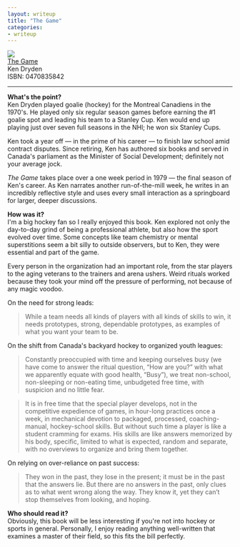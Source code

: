 ```yaml
---
layout: writeup
title: "The Game"
categories:
- writeup
---
```


![]({{site.baseurl}}/static/the-game.jpg)  
[The Game][link]   
Ken Dryden  
ISBN: 0470835842  
    
---

**What's the point?**  
Ken Dryden played goalie (hockey) for the Montreal Canadiens in the 1970's. He played only
six regular season games before earning the #1 goalie spot and leading his team to a
Stanley Cup. Ken would end up playing just over seven full seasons in the NHl; he won
six Stanley Cups. 

Ken took a year off &mdash; in the prime of his career &mdash; to finish law school amid
contract disputes. Since retiring, Ken has authored six books and served in Canada's 
parliament as the Minister of Social Development; definitely not your average jock.

*The Game* takes place over a one week period in 1979 &mdash; the final season of Ken's career.
As Ken narrates another run-of-the-mill week, he writes in an incredibly reflective style
and uses every small interaction as a springboard for larger, deeper discussions.

**How was it?**  
I'm a big hockey fan so I really enjoyed this book. Ken explored not only the day-to-day
grind of being a professional athlete, but also how the sport evolved over time. Some
concepts like team chemistry or mental superstitions seem a bit silly to outside 
observers, but to Ken, they were essential and part of the game. 

Every person in the organization had an important role, from the star players to the aging 
veterans to the trainers and arena ushers. Weird rituals worked because they took 
your mind off the pressure of performing, not because of any magic voodoo.

On the need for strong leads:

> While a team needs all kinds of players with all kinds of skills to win, it needs prototypes, strong, dependable prototypes, as examples of what you want your team to be.

On the shift from Canada's backyard hockey to organized youth leagues:

> Constantly preoccupied with time and keeping ourselves busy (we have come to answer the ritual question, “How are you?” with what we apparently equate with good health, “Busy”), we treat non-school, non-sleeping or non-eating time, unbudgeted free time, with suspicion and no little fear.    

> It is in free time that the special player develops, not in the competitive expedience of games, in hour-long practices once a week, in mechanical devotion to packaged, processed, coaching-manual, hockey-school skills. But without such time a player is like a student cramming for exams. His skills are like answers memorized by his body, specific, limited to what is expected, random and separate, with no overviews to organize and bring them together.

On relying on over-reliance on past success:

> They won in the past, they lose in the present; it must be in the past that the answers lie. But there are no answers in the past, only clues as to what went wrong along the way. They know it, yet they can’t stop themselves from looking, and hoping.

**Who should read it?**  
Obviously, this book will be less interesting if you're not into hockey or sports in general.
Personally, I enjoy reading anything well-written that examines a master of their field,
so this fits the bill perfectly.

[link]: http://www.amazon.com/exec/obidos/ASIN/0470835842/ref=nosim&tag=bookreview0a1-20
[plsa]: http://en.wikipedia.org/wiki/Prize-Linked_Savings_Account

